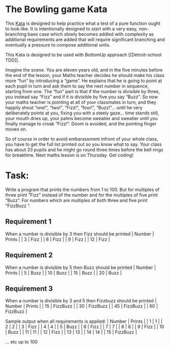 # The Bowling game Kata

This [Kata](https://en.wikipedia.org/wiki/Kata_(programming)) is designed to help practice what a test of a pure 
function ought to look like. It is intentionally designed to start with a very easy, non-branching base case which 
slowly becomes addled with complexity as additional requirements are added that will require significant branching and 
eventually a pressure to compose additional units.

This Kata is designed to be used with BottomUp approach [[Detroit-school TDD]].

Imagine the scene. You are eleven years old, and in the five minutes before the end of the lesson, your Maths teacher 
decides he should make his class more “fun” by introducing a “game”. He explains that he is going to point at each 
pupil in turn and ask them to say the next number in sequence, starting from one. The “fun” part is that if the number 
is divisible by three, you instead say “Fizz” and if it is divisible by five you say “Buzz”. 
So now your maths teacher is pointing at all of your classmates in turn, and they happily shout “one!”, “two!”, “Fizz!”,
 “four!”, “Buzz!”… until he very deliberately points at you, fixing you with a steely gaze… time stands still, your 
 mouth dries up, your palms become sweatier and sweatier until you finally manage to croak “Fizz!”. 
 Doom is avoided, and the pointing finger moves on.

So of course in order to avoid embarassment infront of your whole class, you have to get the full list printed out so 
you know what to say. Your class has about 33 pupils and he might go round three times before the bell rings for 
breaktime. Next maths lesson is on Thursday. Get coding!

# Task:
Write a program that prints the numbers from 1 to 100. But for multiples of three print “Fizz” instead of the number 
and for the multiples of five print “Buzz”. For numbers which are multiples of both three and five print “FizzBuzz “.

## Requirement 1
When a number is divisible by 3 then Fizz should be printed
| Number | Prints |
| 3      | Fizz   |
| 6      | Fizz   |
| 9      | Fizz   |
| 12     | Fizz   |

## Requirement 2
When a number is divisible by 5 then Buzz should be printed
| Number | Prints |
| 5      | Buzz   |
| 10     | Buzz   |
| 15     | Buzz   |
| 20     | Buzz   |

## Requirement 3
When a number is divisible by 3 and 5 then Fizzbuzz should be printed
| Number | Prints     |
| 15     | FizzBuzz   |
| 30     | FizzBuzz   |
| 45     | FizzBuzz   |
| 60     | FizzBuzz   |


Sample output when all requirements is applied:
| Number | Prints    |
| 1     | 1          |
| 2     | 2          |
| 3     | Fizz       |
| 4     | 4          |
| 5     | Buzz       |
| 6     | Fizz       |
| 7     | 7          |
| 8     | 8          |
| 9     | Fizz       |
| 10    | Buzz       |
| 11    | 11         |
| 12    | Fizz       |
| 13    | 13         |
| 14    | 14         |
| 15    | FizzBuzz   |

... etc up to 100
